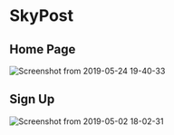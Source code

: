 # SkyPost

## Home Page
![Screenshot from 2019-05-24 19-40-33](https://user-images.githubusercontent.com/42894828/58451981-45732500-8133-11e9-8ddd-8311c2868e62.png)

## Sign Up
![Screenshot from 2019-05-02 18-02-31](https://user-images.githubusercontent.com/42894828/58452332-97687a80-8134-11e9-8927-1672aac894e6.png)

